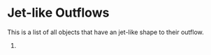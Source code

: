 # Jet-like Outflows

This is a list of all objects that have an jet-like shape to their outflow.

1.

